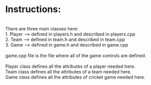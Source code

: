 # Instructions:<br/>
<br/>
There are three main classes here:<br/>
1. Player --> defined in players.h and described in players.cpp<br/>
2. Team   --> defined in team.h and described in team.cpp<br/>
3. Game   --> defined in game.h and described in game.cpp<br/>
<br/>
game.cpp file is the file where all of the game controls are defined.<br/>
<br/>
Player class defines all the attributes of a player needed here.<br/>
Team class defines all the attributes of a team needed here.<br/>
Game class defines all the attributes of cricket game needed here.<br/>
